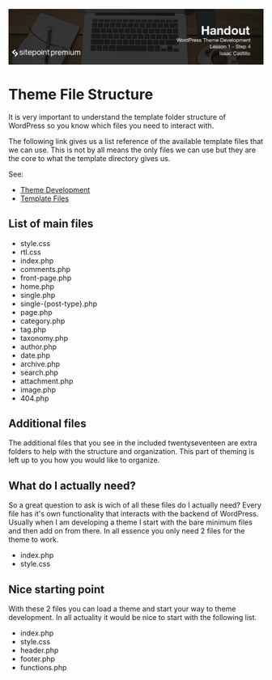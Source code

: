 ![](headings/1.4.png)

# Theme File Structure

It is very important to understand the template folder structure of WordPress so you know which files you need to interact with.

The following link gives us a list reference of the available template files that we can use. This is not by all means the only files we can use but they are the core to what the template directory gives us.

See:

- [Theme Development](https://codex.wordpress.org/Theme_Development)
- [Template Files](https://developer.wordpress.org/themes/basics/template-files)

## List of main files

- style.css
- rtl.css
- index.php
- comments.php
- front-page.php
- home.php
- single.php
- single-{post-type}.php
- page.php
- category.php
- tag.php
- taxonomy.php
- author.php
- date.php
- archive.php
- search.php
- attachment.php
- image.php
- 404.php

## Additional files

The additional files that you see in the included twentyseventeen are extra folders to help with the structure and organization. This part of theming is left up to you how you would like to organize.

## What do I actually need?

So a great question to ask is wich of all these files do I actually need? Every file has it's own functionality that interacts with the backend of WordPress. Usually when I am developing a theme I start with the bare minimum files and then add on from there. In all essence you only need 2 files for the theme to work.

- index.php
- style.css

## Nice starting point

With these 2 files you can load a theme and start your way to theme development. In all actuality it would be nice to start with the following list.

- index.php
- style.css
- header.php
- footer.php
- functions.php